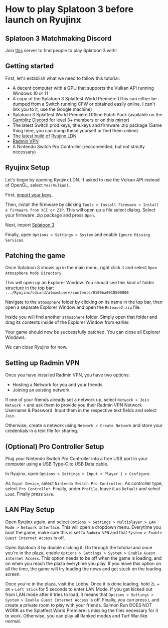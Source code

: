 # How to play Splatoon 3 before launch on Ryujinx 

## Splatoon 3 Matchmaking Discord
Join [this](https://discord.gg/d8TBPEKYwZ) server to find people to play Splatoon 3 with!

## Getting started
First, let's establish what we need to follow this tutorial:
- A decent computer with a GPU that supports the Vulkan API running Windows 10 or 11
- A copy of the Splatoon 3 Splatfest World Premiére (This can either be dumped from a Switch running CFW or obtained easily online. I can't link you to it, use the Google machine)
- Splatoon 3 Splatfest World Premiére Offline Patch Pack (available on the [Gamblitz Discord](https://discord.gg/PsX8qZYCcV) for level 3+ members or on this [mirror](https://matthew5pl.net/files/Release2.zip))
- The latest Switch prod.keys, title.keys and firmware .zip package (Same thing here, you can dump these yourself or find them online)
- [The latest build of Ryujinx LDN](https://github.com/Ryujinx/Ryujinx/wiki/Multiplayer-(LDN-Local-Wireless)-Guide)
- [Radmin VPN](https://www.radmin-vpn.com/)
- A Nintendo Switch Pro Controller (reccomended, but not strictly necessary)

## Ryujinx Setup

Let's begin by opening Ryujinx LDN. If asked to use the Vulkan API instead of OpenGL, select `Yes(Vulkan)`. 

First, [import your keys](https://github.com/Ryujinx/Ryujinx/wiki/Ryujinx-Setup-%26-Configuration-Guide#initial-setup---placement-of-prodkeys).

Then, install the firmware by clicking `Tools > Install Firmware > Install a firmware from XCI or ZIP`. This will open up a file select dialog. Select your firmware .zip package and press `Open`.

Next, import [Splatoon 3](https://github.com/Ryujinx/Ryujinx/wiki/Ryujinx-Setup-%26-Configuration-Guide#adding-your-games-to-ryujinx).

Finally, open `Options > Settings > System` and enable `Ignore Missing Services`.

## Patching the game

Once Splatoon 3 shows up in the main menu, right click it and select `Open Atmosphere Mods Directory`.

This will open up an Explorer Window. You should see this kind of folder structure in the top bar:
`.../Ryujinx/sdcard/atmoshpere/contents/0100ba0018500000`

Navigate to the `atmosphere` folder by clicking on its name in the top bar, then open a separate Explorer Window and open the `Release2.zip` file.

Inside you will find another `atmosphere` folder. Simply open that folder and drag its contents inside of the Explorer Window from earlier.

Your game should now be successfully patched. You can close all Explorer Windows.

We can close Ryujinx for now.

## Setting up Radmin VPN

Once you have installed Radmin VPN, you have two options:

- Hosting a Network for you and your friends
- Joining an existing network

If one of your friends already set a network up, select `Network > Join Network +` and ask them to provide you their Radmin VPN Network Username & Password. Input them in the respective text fields and select `Join`.

Otherwise, create a network using `Network > Create Network` and store your credentials in a text file for sharing.

## (Optional) Pro Controller Setup

Plug your Nintendo Switch Pro Controller into a free USB port in your computer using a USB Type-C to USB Data cable.

In Ryujinx, open `Options > Settings > Input > Player 1 > Configure`.

As `Input Device`, select `Nintendo Switch Pro Controller`. As controller type, select `Pro Controller`. Finally, under `Profile`, leave it as `Default` and select `Load`. Finally press `Save`.

## LAN Play Setup

Open Ryujinx again, and select `Options > Settings > Multiplayer > LAN Mode > Network Interface`. This will open a dropdown menu. Everytime you boot the game, make sure this is set to `Radmin VPN` and that `System > Enable Guest Internet Access` is off.

Open Splatoon 3 by double clicking it. Go through the tutorial and once you're in the plaza, enable `Options > Settings > System > Enable Guest Internet Access`. This option needs to be off when the game is loading, and on when you reach the plaza everytime you play. If you leave this option on all the time, the game will try loading the news and get stuck on the loading screen.

Once you're in the plaza, visit the Lobby. Once it is done loading, hold `ZL` + `ZR` + `Left Stick` for 5 seconds to enter LAN Mode. If you get kicked out from LAN mode after it tries to load, it means that `Options > Settings > System > Enable Guest Internet Access` is off. Finally, you can press `L` and create a private room to play with your friends. Salmon Run DOES NOT WORK as the Splatfest World Premiére is missing the files necessary for it to work. Otherwise, you can play all Ranked modes and Turf War like normal.
